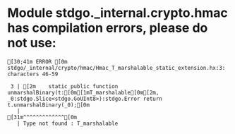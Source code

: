 # Module stdgo._internal.crypto.hmac has compilation errors, please do not use:
```
[30;41m ERROR [0m stdgo/_internal/crypto/hmac/Hmac_T_marshalable_static_extension.hx:3: characters 46-59

 3 | [2m    static public function unmarshalBinary(t:[0m[1mT_marshalable[0m[2m, _0:stdgo.Slice<stdgo.GoUInt8>):stdgo.Error return t.unmarshalBinary(_0);[0m
   |                                              [31m^^^^^^^^^^^^^[0m
   | Type not found : T_marshalable


```

